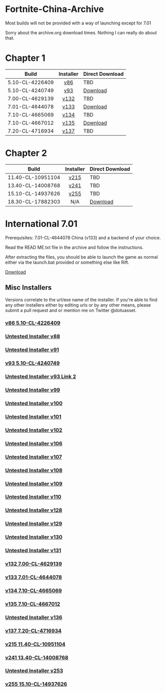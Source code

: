 # Fortnite-China-Archive
Most builds will not be provided with a way of launching except for 7.01

Sorry about the archive.org download times. Nothing I can really do about that.

# Chapter 1
|     Build     |   Installer   |  Direct Download |
| ------------- |:-------------:| ------------- |
|     5.10-CL-4226409      |[v86](https://down.qq.com/Fortnite/dltools/0.0.0.86/Fortnite_2000196_1-0.0.0.86_20180723_1001.exe)| TBD |
|     5.10-CL-4240749      |[v93](https://down.qq.com/Fortnite/dltools/0.0.0.93/Fortnite_2000196_1-0.0.0.93_20180801_1009.exe)| [Download](https://drive.google.com/file/d/1OcSXucBPTIm3_nnTLX_eUb5usalsdeok/view?usp=sharing) |
|     7.00-CL-4629139      |[v132](http://down.qq.com/Fortnite/dltools/RailGame_2000196_1-0.0.0.132_10018_tgod_signed.exe)| TBD |
|     7.01-CL-4644078      |[v133](http://down.qq.com/Fortnite/dltools/RailGame_2000196_1-0.0.0.133_10018_tgod_signed.exe)| [Download](https://archive.org/details/7.01-cl-4644078-china.-7z) |
|     7.10-CL-4665069      |[v134](http://down.qq.com/Fortnite/dltools/RailGame_2000196_1-0.0.0.134_10018_tgod_signed.exe)| TBD |
|     7.10-CL-4667012      |[v135](https://down.qq.com/Fortnite/dltools/RailGame_2000196_1-0.0.0.135_10018_tgod_signed.exe)| [Download](https://drive.google.com/file/d/1xAoICjEc0qVCARbh6v6xX1hq0b-yYjxU/view)|
|     7.20-CL-4716934      |[v137](http://down.qq.com/Fortnite/dltools/RailGame_2000196_1-0.0.0.137_10018_tgod_signed.exe)| TBD |

# Chapter 2
|     Build     |   Installer   |  Direct Download |
| ------------- |:-------------:| ------------- |
|     11.40-CL-10951104     |  [v215](https://down.qq.com/Fortnite/dltools/0002150XLK5D8GUO/RailGame_2000196_1-0.0.0.215_0_tgod_signed.exe)  |        TBD|
|     13.40-CL-14008768     |  [v241](https://down.qq.com/Fortnite/dltools/000241nCIXLipQLu/RailGame_2000196_1-0.0.0.241_10019_tgod_signed.exe)  |        TBD|
|     15.10-CL-14937626     |  [v255](https://down.qq.com/Fortnite/dltools/000255ZtDgQ1hA8s/RailGame_2000196_1-0.0.0.255_10019_tgod_signed.exe)  |        TBD|
|     18.30-CL-17882303     |       N/A    |       [Download](https://archive.org/details/18.30-cn.-7z)|

# International 7.01
Prerequisites: 7.01-CL-4644078 China (v133) and a backend of your choice.

Read the READ ME.txt file in the archive and follow the instructions. 

After extracting the files, you should be able to launch the game as normal either via the launch.bat provided or something else like Rift.

[Download](https://archive.org/details/7.01-cl-4644078-international-fix.-7z)


## Misc Installers
Versions correlate to the url/exe name of the installer.
If you're able to find any other installers either by editing urls or by any other means, please submit a pull request and or mention me on Twitter @dotuasset.

### [v86 5.10-CL-4226409](https://down.qq.com/Fortnite/dltools/0.0.0.86/Fortnite_2000196_1-0.0.0.86_20180723_1001.exe)
### [Untested Installer v88](https://down.qq.com/Fortnite/dltools/0.0.0.88/Fortnite_2000196_1-0.0.0.88_20180725_0.exe)
### [Untested Installer v91](https://down.qq.com/Fortnite/dltools/0.0.0.91/Fortnite_2000196_1-0.0.0.91_20180727_0.exe)
### [v93 5.10-CL-4240749](https://down.qq.com/Fortnite/dltools/0.0.0.93/Fortnite_2000196_1-0.0.0.93_20180801_0.exe)
### [Untested Installer v93 Link 2](https://down.qq.com/Fortnite/dltools/0.0.0.93/Fortnite_2000196_1-0.0.0.93_20180801_1009.exe)
### [Untested Installer v99](https://down.qq.com/Fortnite/dltools/0.0.0.99/Fortnite_2000196_1-0.0.0.99_0_tgod_signed.exe)
### [Untested Installer v100](https://down.qq.com/Fortnite/dltools/0.0.0.100/Fortnite_2000196_1-0.0.0.100_0_tgod_signed.exe)
### [Untested Installer v101](http://down.qq.com/Fortnite/dltools/0.0.0.101/Fortnite_2000196_1-0.0.0.101_0_tgod_signed.exe)
### [Untested Installer v102](https://down.qq.com/Fortnite/dltools/0.0.0.102/Fortnite_2000196_1-0.0.0.102_0_tgod_signed.exe)
### [Untested Installer v106](http://down.qq.com/Fortnite/dltools/RailGame_2000196_1-0.0.0.106_0_tgod_signed.exe)
### [Untested Installer v107](http://down.qq.com/Fortnite/dltools/RailGame_2000196_1-0.0.0.107_0_tgod_signed.exe)
### [Untested Installer v108](http://down.qq.com/Fortnite/dltools/RailGame_2000196_1-0.0.0.108_0_tgod_signed.exe)
### [Untested Installer v109](http://down.qq.com/Fortnite/dltools/RailGame_2000196_1-0.0.0.109_0_tgod_signed.exe)
### [Untested Installer v110](http://down.qq.com/Fortnite/dltools/RailGame_2000196_1-0.0.0.110_0_tgod_signed.exe)
### [Untested Installer v128](http://down.qq.com/Fortnite/dltools/RailGame_2000196_1-0.0.0.128_10018_tgod_signed.exe)
### [Untested Installer v129](http://down.qq.com/Fortnite/dltools/RailGame_2000196_1-0.0.0.129_10018_tgod_signed.exe)
### [Untested Installer v130](http://down.qq.com/Fortnite/dltools/RailGame_2000196_1-0.0.0.130_10018_tgod_signed.exe)
### [Untested Installer v131](http://down.qq.com/Fortnite/dltools/RailGame_2000196_1-0.0.0.131_10018_tgod_signed.exe)
### [v132 7.00-CL-4629139](http://down.qq.com/Fortnite/dltools/RailGame_2000196_1-0.0.0.132_10018_tgod_signed.exe)
### [v133 7.01-CL-4644078](http://down.qq.com/Fortnite/dltools/RailGame_2000196_1-0.0.0.133_10018_tgod_signed.exe)
### [v134 7.10-CL-4665069](http://down.qq.com/Fortnite/dltools/RailGame_2000196_1-0.0.0.134_10018_tgod_signed.exe)
### [v135 7.10-CL-4667012](https://down.qq.com/Fortnite/dltools/RailGame_2000196_1-0.0.0.135_10018_tgod_signed.exe)
### [Untested Installer v136](http://down.qq.com/Fortnite/dltools/RailGame_2000196_1-0.0.0.136_10018_tgod_signed.exe)
### [v137 7.20-CL-4716934](http://down.qq.com/Fortnite/dltools/RailGame_2000196_1-0.0.0.137_10018_tgod_signed.exe)
### [v215 11.40-CL-10951104](https://down.qq.com/Fortnite/dltools/0002150XLK5D8GUO/RailGame_2000196_1-0.0.0.215_0_tgod_signed.exe)
### [v241 13.40-CL-14008768](https://down.qq.com/Fortnite/dltools/000241nCIXLipQLu/RailGame_2000196_1-0.0.0.241_10019_tgod_signed.exe)
### [Untested Installer v253](https://down.qq.com/Fortnite/dltools/000253T2YP140Vwm/RailGame_2000196_1-0.0.0.253_10019_tgod_signed.exe)
### [v255 15.10-CL-14937626](https://down.qq.com/Fortnite/dltools/000255ZtDgQ1hA8s/RailGame_2000196_1-0.0.0.255_10019_tgod_signed.exe)
